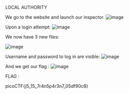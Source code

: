 LOCAL AUTHORITY

We go to the website and launch our inspector.
![image](https://github.com/parthhhhh21/picoCTF-writeups/assets/148140667/21497160-7bf5-444e-bd19-962160db6c27)


 
Upon a login attempt:
![image](https://github.com/parthhhhh21/picoCTF-writeups/assets/148140667/0eb0d119-aa15-4c62-86c0-85364777eb48)

 




We now have 3 new files:



![image](https://github.com/parthhhhh21/picoCTF-writeups/assets/148140667/9929e34d-ac88-4412-bfc7-4ed0719f9d1a)


 


Username and password to log in are visible:
![image](https://github.com/parthhhhh21/picoCTF-writeups/assets/148140667/05f71b9d-e506-4cc6-b154-ba543b1fa151)


 





And we get our flag :
![image](https://github.com/parthhhhh21/picoCTF-writeups/assets/148140667/b66c6e0e-0507-432f-858d-438e3684d016)


 



FLAG :

picoCTF{j5_15_7r4n5p4r3n7_05df90c8}


